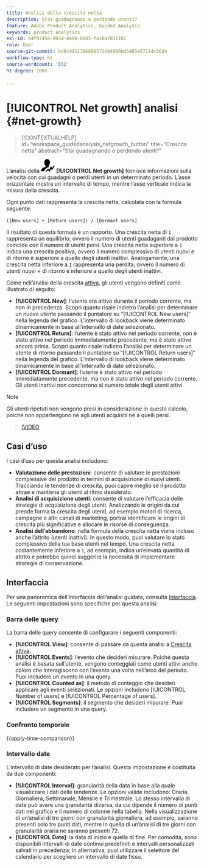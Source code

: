 ```yaml
---
title: Analisi della crescita netta
description: Stai guadagnando o perdendo utenti?
feature: Adobe Product Analytics, Guided Analysis
keywords: product analytics
exl-id: a4f97458-9934-4a98-8005-fa1ba7831101
role: User
source-git-commit: bd8c9951386608572d84006bd5465e57214c56d4
workflow-type: ht
source-wordcount: '652'
ht-degree: 100%

---
```


# [!UICONTROL Net growth] analisi {#net-growth}

<!-- markdownlint-disable MD034 -->

>[!CONTEXTUALHELP]
>id="workspace_guidedanalysis_netgrowth_button"
>title="Crescita netta"
>abstract="Stai guadagnando o perdendo utenti?"

<!-- markdownlint-enable MD034 -->

L’analisi della ![NetGrowth](/help/assets/icons/NetGrowth.svg) **[!UICONTROL Net growth]** fornisce informazioni sulla velocità con cui guadagni o perdi utenti in un determinato periodo. L’asse orizzontale mostra un intervallo di tempo, mentre l’asse verticale indica la misura della crescita.

Ogni punto dati rappresenta la crescita netta, calcolata con la formula seguente:

`([New users] + [Return users]) / [Dormant users]`

Il risultato di questa formula è un rapporto. Una crescita netta di `1` rappresenta un equilibrio; ovvero il numero di utenti guadaganti dal prodotto coincide con il numero di utenti persi. Una crescita netta superiore a `1` indica una crescita positiva, ovvero il numero complessivo di utenti nuovi e di ritorno è superiore a quello degli utenti inattivi. Analogamente, una crescita netta inferiore a `1` rappresenta una perdita; ovvero il numero di utenti nuovi + di ritorno è inferiore a quello degli utenti inattivi.

Come nell’analisi della crescita [attiva](active-growth.md), gli utenti vengono definiti come illustrato di seguito:

* **[!UICONTROL New]**: l’utente era attivo durante il periodo corrente, ma non in precedenza. Scopri quanto risale indietro l’analisi per determinare un nuovo utente passando il puntatore su “[!UICONTROL New users]” nella legenda del grafico. L’intervallo di lookback viene determinato dinamicamente in base all’intervallo di date selezionato.
* **[!UICONTROL Return]**: l’utente è stato attivo nel periodo corrente, non è stato attivo nel periodo immediatamente precedente, ma è stato attivo ancora prima. Scopri quanto risale indietro l’analisi per determinare un utente di ritorno passando il puntatore su “[!UICONTROL Return users]” nella legenda del grafico. L’intervallo di lookback viene determinato dinamicamente in base all’intervallo di date selezionato.
* **[!UICONTROL Dormant]**: l’utente è stato attivo nel periodo immediatamente precedente, ma non è stato attivo nel periodo corrente. Gli utenti inattivi non concorrono al numero totale degli utenti attivi.

>[!NOTE]
>
>Gli utenti ripetuti non vengono presi in considerazione in questo calcolo, poiché non appartengono né agli utenti acquisiti né a quelli persi.

>[!VIDEO](https://video.tv.adobe.com/v/3421664/?quality=12&learn=on)


## Casi d’uso

I casi d’uso per questa analisi includono:

* **Valutazione delle prestazioni**: consente di valutare le prestazioni complessive del prodotto in termini di acquisizione di nuovi utenti. Tracciando le tendenze di crescita, puoi capire meglio se il prodotto attrae e mantiene gli utenti al ritmo desiderato.
* **Analisi di acquisizione utenti**: consente di valutare l’efficacia delle strategie di acquisizione degli utenti. Analizzando le origini da cui prende forma la crescita degli utenti, ad esempio motori di ricerca, campagne o altri canali di marketing, portrai identificare le origini di crescita più significative e allocare le risorse di conseguenza.
* **Analisi dell’abbandono**: nella formula della crescita netta viene incluso anche l’attrito (utenti inattivi). In questo modo, puoi valutare lo stato complessivo della tua base utenti nel tempo. Una crescita netta costantemente inferiore a `1`, ad esempio, indica un’elevata quantità di attrito e potrebbe quindi suggerire la necessità di implementare strategie di conservazione.

## Interfaccia

Per una panoramica dell’interfaccia dell’analisi guidata, consulta [Interfaccia](../overview.md#interface). Le seguenti impostazioni sono specifiche per questa analisi:

### Barra delle query

La barra delle query consente di configurare i seguenti componenti:

* **[!UICONTROL View]**: consente di passare da questa analisi a [Crescita attiva](active-growth.md).
* **[!UICONTROL Events]**: l’evento che desideri misurare. Poiché questa analisi è basata sull’utente, vengono conteggiati come utenti attivi anche coloro che interagiscono con l’evento una volta nell’arco del periodo. Puoi includere un evento in una query.
* **[!UICONTROL Counted as]**: il metodo di conteggio che desideri applicare agli eventi selezionati. Le opzioni includono [!UICONTROL Number of users] e [!UICONTROL Percentage of users].
* **[!UICONTROL Segments]**: il segmento che desideri misurare. Puoi includere un segmento in una query.

### Confronto temporale

{{apply-time-comparison}}

### Intervallo date

L’intervallo di date desiderato per l’analisi. Questa impostazione è costituita da due componenti:

* **[!UICONTROL Interval]**: granularità della data in base alla quale visualizzare i dati delle tendenze. Le opzioni valide includono: Oraria, Giornaliera, Settimanale, Mensile e Trimestrale. Lo stesso intervallo di date può avere una granularità diversa, da cui dipende il numero di punti dati nel grafico e il numero di colonne nella tabella. Nella visualizzazione di un’analisi di tre giorni con granularità giornaliera, ad esempio, saranno presenti solo tre punti dati, mentre in quella di un’analisi di tre giorni con granularità oraria ne saranno presenti 72.
* **[!UICONTROL Date]**: la data di inizio e quella di fine. Per comodità, sono disponibili intervalli di date continui predefiniti e intervalli personalizzati salvati in precedenza; in alternativa, puoi utilizzare il selettore del calendario per scegliere un intervallo di date fisso.

<!-- 
## Example

See below for an example of the analysis.

![Net growth compare](../assets/net-growth-compare.png)

-->

